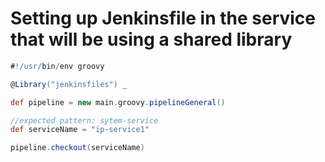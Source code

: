 # Setting up Jenkinsfile in the service that will be using a shared library
```groovy
#!/usr/bin/env groovy

@Library("jenkinsfiles") _

def pipeline = new main.groovy.pipelineGeneral()

//expected pattern: sytem-service
def serviceName = "ip-service1"

pipeline.checkout(serviceName)
```
